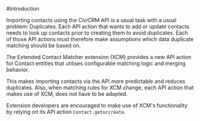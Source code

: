 #Introduction

Importing contacts using the CiviCRM API is a usual task with a usual problem:
Duplicates. Each API action that wants to add or update contacts needs to look
up contacts prior to creating them to avoid duplicates. Each of those API
actions must therefore make assumptions which data duplicate matching should be
based on.

The Extended Contact Matcher extension (XCM) provides a new API action for
Contact entities that utilises configurable matching logic and merging behavior.

This makes importing contacts via the API more predictable and reduces
duplicates. Also, when matching rules for XCM change, each API action that makes
use of XCM, does not have to be adapted.

Extension developers are encouraged to make use of XCM's functionality by
relying on its API action `Contact.getorcreate`.
